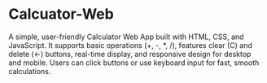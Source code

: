 # Calcuator-Web
A simple, user-friendly Calculator Web App built with HTML, CSS, and JavaScript. It supports basic operations (+, -, *, /), features clear (C) and delete (←) buttons, real-time display, and responsive design for desktop and mobile. Users can click buttons or use keyboard input for fast, smooth calculations.
